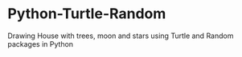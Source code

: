# Python-Turtle-Random
Drawing House with trees, moon and stars using Turtle and Random packages in Python 
